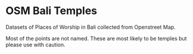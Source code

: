 # OSM Bali Temples

Datasets of Places of Worship in Bali collected from Openstreet Map. 

Most of the points are not named. These are most likely to be temples but please use with caution. 

